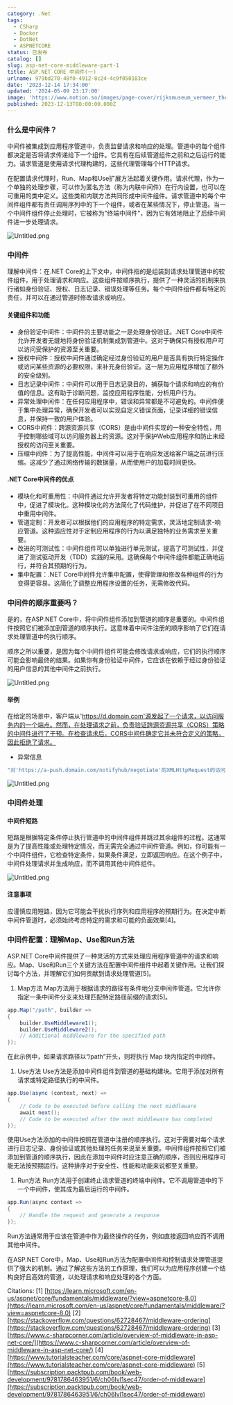 ```yaml
---
category: .Net
tags:
  - CSharp
  - Docker
  - DotNet
  - ASPNETCORE
status: 已发布
catalog: []
slug: asp-net-core-middleware-part-1
title: ASP.NET CORE 中间件(一)
urlname: 979bd270-48f0-4912-8c24-4c9f050183ce
date: '2023-12-14 17:34:00'
updated: '2024-05-09 23:17:00'
image: 'https://www.notion.so/images/page-cover/rijksmuseum_vermeer_the_milkmaid.jpg'
published: 2023-12-13T08:00:00.000Z
---
```


### 什么是中间件？


中间件被集成到应用程序管道中，负责监督请求和响应的处理。管道中的每个组件都决定是否将请求传递给下一个组件。它具有在后续管道组件之前和之后运行的能力。请求管道是使用请求代理构建的，这些代理管理每个HTTP请求。


在配置请求代理时，Run、Map和Use扩展方法起着关键作用。请求代理，作为一个单独的处理步骤，可以作为匿名方法（称为内联中间件）在行内设置，也可以在可重用的类中定义。这些类和内联方法共同形成中间件组件。请求管道中的每个中间件组件都有责任调用序列中的下一个组件，或者在某些情况下，停止管道。当一个中间件组件停止处理时，它被称为"终端中间件"，因为它有效地阻止了后续中间件进一步处理请求。


![Untitled.png](https://prod-files-secure.s3.us-west-2.amazonaws.com/5d24fe63-e567-4804-86f9-9fdc62e13082/da807807-d02d-4fa1-86b6-db45e4678714/Untitled.png?X-Amz-Algorithm=AWS4-HMAC-SHA256&X-Amz-Content-Sha256=UNSIGNED-PAYLOAD&X-Amz-Credential=ASIAZI2LB466XKJYGVXO%2F20250321%2Fus-west-2%2Fs3%2Faws4_request&X-Amz-Date=20250321T053825Z&X-Amz-Expires=3600&X-Amz-Security-Token=IQoJb3JpZ2luX2VjEEUaCXVzLXdlc3QtMiJGMEQCIDO%2FeGkp4mGX0qsZN2dHpXZaUkh8xuKESctUzWOLXHOrAiA5Ijq7hEzZ4vitwFNP1Jrd9c1u94ScRqj8TJLAX3FJwSqIBAie%2F%2F%2F%2F%2F%2F%2F%2F%2F%2F8BEAAaDDYzNzQyMzE4MzgwNSIMuL8FZGomBs8z%2F6ptKtwDtiMQdlZWXENeO%2BJI5RXVgGPowPTjviQjeDrIdG79vuc0IexB1u97efhR3GBBok2J%2FFDTGx%2BPqafUdmjqtMGEor9dy1Cx0gDxRDLApgc5oiPS0L8tj05eyh113pN%2BL0wxC30IdJN4xUKXJFyahmfV6xwlJQvWR4VkAocBXW4EAtr9nxezoucPnbENLawG%2B0o9Yuzs1rCV4zXv53dC3aWlSlf9md1d7olwxrhsjtGoCO1nLuuHEuvS6bREHPRBkBWq0eXKpuiOBdinmO3wFFsbiNTAQZ7pEtoOX6xZ8ZSLexu7%2B73uNyHGV8moK30WC9FF0k8iMOiHgVAX%2BUo8Hi%2FHPZ2%2BpwyY2Hq9mn8FanO6p0C4MhGAKO09YMO%2Fqyg4tjL433MYRMCF3xQ9Mngqu%2ByELRDaq1P7oCF6gbNUPmiH0al7rn%2F6uWv6MdySrcQmGg9ha6w%2F1KwBBN5T8VpoWd%2Ffiubj6YJOPCbqib14vBtONsI5LHMpfmHfjs2p8EnyF6UDQcDJYwETC5V0%2F%2FKXzcLmA9U02gICNXp%2FifByjORqPsZYPI3oTTnvhr9eC9b3TqTr4ljVaGb%2F643UrPa4u5CT%2FJvCapXlSZWBAqlWqS97CORYi6ChCRqtmxcZtrcw5dfzvgY6pgGCEuaSOfAtSRE3bcZM6KbDOiphJ0c2pPQ%2FDYrwaYLsnRK4roW5yHoicJx6J%2FNleQwfSIERAJSpg5rO6xvvsS7rCrKbKPbl6544tN8ZpnjHOZ9jK0xDwS1xHICPzjHz004KCsYULtmAmvyJh6TOEu2QiFjaWpZwFFqMi2cJSMWk%2FLS4EEKfu6mdSwYiFtEkLGgGdDUsQDWqPeU%2B%2B4DKEBAUgD%2BBHh7v&X-Amz-Signature=298b3b5355f3f009164ca8813d0b676444241b599a83c7350011ea935a870b9b&X-Amz-SignedHeaders=host&x-id=GetObject)


### 中间件


理解中间件：在.NET Core的上下文中，中间件指的是组装到请求处理管道中的软件组件，用于处理请求和响应。这些组件按顺序执行，提供了一种灵活的机制来执行诸如身份验证、授权、日志记录、错误处理等任务。每个中间件组件都有特定的责任，并可以在通过管道时修改请求或响应。


#### 关键组件和功能

- 身份验证中间件：中间件的主要功能之一是处理身份验证。.NET Core中间件允许开发者无缝地将身份验证机制集成到管道中。这对于确保只有授权用户可以访问受保护的资源至关重要。
- 授权中间件：授权中间件通过确定经过身份验证的用户是否具有执行特定操作或访问某些资源的必要权限，来补充身份验证。这一层为应用程序增加了额外的安全级别。
- 日志记录中间件：中间件可以用于日志记录目的，捕获每个请求和响应的有价值的信息。这有助于诊断问题，监控应用程序性能，分析用户行为。
- 异常处理中间件：在任何应用程序中，错误和异常都是不可避免的。中间件便于集中处理异常，确保开发者可以实现自定义错误页面，记录详细的错误信息，并保持一致的用户体验。
- CORS中间件：跨源资源共享（CORS）是由中间件实现的一种安全特性，用于控制哪些域可以访问服务器上的资源。这对于保护Web应用程序和防止未经授权的访问至关重要。
- 压缩中间件：为了提高性能，中间件可以用于在响应发送给客户端之前进行压缩。这减少了通过网络传输的数据量，从而使用户的加载时间更快。

#### .NET Core中间件的优点

- 模块化和可重用性：中间件通过允许开发者将特定功能封装到可重用的组件中，促进了模块化。这种模块化的方法简化了代码维护，并促进了在不同项目中重用中间件。
- 管道定制：开发者可以根据他们的应用程序的特定需求，灵活地定制请求-响应管道。这种适应性对于定制应用程序的行为以满足独特的业务需求至关重要。
- 改进的可测试性：中间件组件可以单独进行单元测试，提高了可测试性，并促进了测试驱动开发（TDD）实践的采用。这确保每个中间件组件都能正确地运行，并符合其预期的行为。
- 集中配置：.NET Core中间件允许集中配置，使得管理和修改各种组件的行为变得更容易。这简化了调整应用程序设置的任务，无需修改代码。

### 中间件的顺序重要吗？


是的，在ASP.NET Core中，将中间件组件添加到管道的顺序是重要的。中间件组件按照它们被添加到管道的顺序执行。这意味着中间件注册的顺序影响了它们在请求处理管道中的执行顺序。


顺序之所以重要，是因为每个中间件组件可能会修改请求或响应，它们的执行顺序可能会影响最终的结果。如果你有身份验证中间件，它应该在依赖于经过身份验证的用户信息的其他中间件之前执行。


![Untitled.png](https://prod-files-secure.s3.us-west-2.amazonaws.com/5d24fe63-e567-4804-86f9-9fdc62e13082/24f795a2-1c5a-4a6b-a0d8-2afb160076f1/Untitled.png?X-Amz-Algorithm=AWS4-HMAC-SHA256&X-Amz-Content-Sha256=UNSIGNED-PAYLOAD&X-Amz-Credential=ASIAZI2LB466XKJYGVXO%2F20250321%2Fus-west-2%2Fs3%2Faws4_request&X-Amz-Date=20250321T053825Z&X-Amz-Expires=3600&X-Amz-Security-Token=IQoJb3JpZ2luX2VjEEUaCXVzLXdlc3QtMiJGMEQCIDO%2FeGkp4mGX0qsZN2dHpXZaUkh8xuKESctUzWOLXHOrAiA5Ijq7hEzZ4vitwFNP1Jrd9c1u94ScRqj8TJLAX3FJwSqIBAie%2F%2F%2F%2F%2F%2F%2F%2F%2F%2F8BEAAaDDYzNzQyMzE4MzgwNSIMuL8FZGomBs8z%2F6ptKtwDtiMQdlZWXENeO%2BJI5RXVgGPowPTjviQjeDrIdG79vuc0IexB1u97efhR3GBBok2J%2FFDTGx%2BPqafUdmjqtMGEor9dy1Cx0gDxRDLApgc5oiPS0L8tj05eyh113pN%2BL0wxC30IdJN4xUKXJFyahmfV6xwlJQvWR4VkAocBXW4EAtr9nxezoucPnbENLawG%2B0o9Yuzs1rCV4zXv53dC3aWlSlf9md1d7olwxrhsjtGoCO1nLuuHEuvS6bREHPRBkBWq0eXKpuiOBdinmO3wFFsbiNTAQZ7pEtoOX6xZ8ZSLexu7%2B73uNyHGV8moK30WC9FF0k8iMOiHgVAX%2BUo8Hi%2FHPZ2%2BpwyY2Hq9mn8FanO6p0C4MhGAKO09YMO%2Fqyg4tjL433MYRMCF3xQ9Mngqu%2ByELRDaq1P7oCF6gbNUPmiH0al7rn%2F6uWv6MdySrcQmGg9ha6w%2F1KwBBN5T8VpoWd%2Ffiubj6YJOPCbqib14vBtONsI5LHMpfmHfjs2p8EnyF6UDQcDJYwETC5V0%2F%2FKXzcLmA9U02gICNXp%2FifByjORqPsZYPI3oTTnvhr9eC9b3TqTr4ljVaGb%2F643UrPa4u5CT%2FJvCapXlSZWBAqlWqS97CORYi6ChCRqtmxcZtrcw5dfzvgY6pgGCEuaSOfAtSRE3bcZM6KbDOiphJ0c2pPQ%2FDYrwaYLsnRK4roW5yHoicJx6J%2FNleQwfSIERAJSpg5rO6xvvsS7rCrKbKPbl6544tN8ZpnjHOZ9jK0xDwS1xHICPzjHz004KCsYULtmAmvyJh6TOEu2QiFjaWpZwFFqMi2cJSMWk%2FLS4EEKfu6mdSwYiFtEkLGgGdDUsQDWqPeU%2B%2B4DKEBAUgD%2BBHh7v&X-Amz-Signature=d270051552e2651c1ea1853ff5259d74ec705d9fb516fbe1fdc932cc13ad0494&X-Amz-SignedHeaders=host&x-id=GetObject)


#### 举例


在给定的场景中，客户端从'https://d.domain.com'源发起了一个请求，以访问服务内的一个端点。然而，在处理请求之前，负责验证跨源资源共享（CORS）策略的中间件进行了干预。在检查请求后，CORS中间件确定它并未符合定义的策略，因此拒绝了请求。

- 异常信息

```c#
"对'https://a-push.domain.com/notifyhub/negotiate'的XMLHttpRequest的访问，源自'https://d.domain.com'，已被CORS策略阻止：预检请求的响应未通过访问控制检查：请求的资源上没有'Access-Control-Allow-Origin'头。"[1][2][3]
```


![Untitled.png](https://prod-files-secure.s3.us-west-2.amazonaws.com/5d24fe63-e567-4804-86f9-9fdc62e13082/371d9517-dafe-4432-94b7-2d14d1593167/Untitled.png?X-Amz-Algorithm=AWS4-HMAC-SHA256&X-Amz-Content-Sha256=UNSIGNED-PAYLOAD&X-Amz-Credential=ASIAZI2LB466XKJYGVXO%2F20250321%2Fus-west-2%2Fs3%2Faws4_request&X-Amz-Date=20250321T053825Z&X-Amz-Expires=3600&X-Amz-Security-Token=IQoJb3JpZ2luX2VjEEUaCXVzLXdlc3QtMiJGMEQCIDO%2FeGkp4mGX0qsZN2dHpXZaUkh8xuKESctUzWOLXHOrAiA5Ijq7hEzZ4vitwFNP1Jrd9c1u94ScRqj8TJLAX3FJwSqIBAie%2F%2F%2F%2F%2F%2F%2F%2F%2F%2F8BEAAaDDYzNzQyMzE4MzgwNSIMuL8FZGomBs8z%2F6ptKtwDtiMQdlZWXENeO%2BJI5RXVgGPowPTjviQjeDrIdG79vuc0IexB1u97efhR3GBBok2J%2FFDTGx%2BPqafUdmjqtMGEor9dy1Cx0gDxRDLApgc5oiPS0L8tj05eyh113pN%2BL0wxC30IdJN4xUKXJFyahmfV6xwlJQvWR4VkAocBXW4EAtr9nxezoucPnbENLawG%2B0o9Yuzs1rCV4zXv53dC3aWlSlf9md1d7olwxrhsjtGoCO1nLuuHEuvS6bREHPRBkBWq0eXKpuiOBdinmO3wFFsbiNTAQZ7pEtoOX6xZ8ZSLexu7%2B73uNyHGV8moK30WC9FF0k8iMOiHgVAX%2BUo8Hi%2FHPZ2%2BpwyY2Hq9mn8FanO6p0C4MhGAKO09YMO%2Fqyg4tjL433MYRMCF3xQ9Mngqu%2ByELRDaq1P7oCF6gbNUPmiH0al7rn%2F6uWv6MdySrcQmGg9ha6w%2F1KwBBN5T8VpoWd%2Ffiubj6YJOPCbqib14vBtONsI5LHMpfmHfjs2p8EnyF6UDQcDJYwETC5V0%2F%2FKXzcLmA9U02gICNXp%2FifByjORqPsZYPI3oTTnvhr9eC9b3TqTr4ljVaGb%2F643UrPa4u5CT%2FJvCapXlSZWBAqlWqS97CORYi6ChCRqtmxcZtrcw5dfzvgY6pgGCEuaSOfAtSRE3bcZM6KbDOiphJ0c2pPQ%2FDYrwaYLsnRK4roW5yHoicJx6J%2FNleQwfSIERAJSpg5rO6xvvsS7rCrKbKPbl6544tN8ZpnjHOZ9jK0xDwS1xHICPzjHz004KCsYULtmAmvyJh6TOEu2QiFjaWpZwFFqMi2cJSMWk%2FLS4EEKfu6mdSwYiFtEkLGgGdDUsQDWqPeU%2B%2B4DKEBAUgD%2BBHh7v&X-Amz-Signature=1392116db786ffac12bbe0d36e9d876282501ef79df137abbb253467870adb26&X-Amz-SignedHeaders=host&x-id=GetObject)


### 中间件处理


#### 中间件短路
短路是根据特定条件停止执行管道中的中间件组件并跳过其余组件的过程。这通常是为了提高性能或处理特定情况，而无需完全通过中间件管道。例如，你可能有一个中间件组件，它检查特定条件，如果条件满足，立即返回响应。在这个例子中，中间件处理请求并生成响应，而不调用其他中间件组件。


![Untitled.png](https://prod-files-secure.s3.us-west-2.amazonaws.com/5d24fe63-e567-4804-86f9-9fdc62e13082/e8a1d943-cb51-4723-936e-23c6af2fb0f9/Untitled.png?X-Amz-Algorithm=AWS4-HMAC-SHA256&X-Amz-Content-Sha256=UNSIGNED-PAYLOAD&X-Amz-Credential=ASIAZI2LB466XKJYGVXO%2F20250321%2Fus-west-2%2Fs3%2Faws4_request&X-Amz-Date=20250321T053825Z&X-Amz-Expires=3600&X-Amz-Security-Token=IQoJb3JpZ2luX2VjEEUaCXVzLXdlc3QtMiJGMEQCIDO%2FeGkp4mGX0qsZN2dHpXZaUkh8xuKESctUzWOLXHOrAiA5Ijq7hEzZ4vitwFNP1Jrd9c1u94ScRqj8TJLAX3FJwSqIBAie%2F%2F%2F%2F%2F%2F%2F%2F%2F%2F8BEAAaDDYzNzQyMzE4MzgwNSIMuL8FZGomBs8z%2F6ptKtwDtiMQdlZWXENeO%2BJI5RXVgGPowPTjviQjeDrIdG79vuc0IexB1u97efhR3GBBok2J%2FFDTGx%2BPqafUdmjqtMGEor9dy1Cx0gDxRDLApgc5oiPS0L8tj05eyh113pN%2BL0wxC30IdJN4xUKXJFyahmfV6xwlJQvWR4VkAocBXW4EAtr9nxezoucPnbENLawG%2B0o9Yuzs1rCV4zXv53dC3aWlSlf9md1d7olwxrhsjtGoCO1nLuuHEuvS6bREHPRBkBWq0eXKpuiOBdinmO3wFFsbiNTAQZ7pEtoOX6xZ8ZSLexu7%2B73uNyHGV8moK30WC9FF0k8iMOiHgVAX%2BUo8Hi%2FHPZ2%2BpwyY2Hq9mn8FanO6p0C4MhGAKO09YMO%2Fqyg4tjL433MYRMCF3xQ9Mngqu%2ByELRDaq1P7oCF6gbNUPmiH0al7rn%2F6uWv6MdySrcQmGg9ha6w%2F1KwBBN5T8VpoWd%2Ffiubj6YJOPCbqib14vBtONsI5LHMpfmHfjs2p8EnyF6UDQcDJYwETC5V0%2F%2FKXzcLmA9U02gICNXp%2FifByjORqPsZYPI3oTTnvhr9eC9b3TqTr4ljVaGb%2F643UrPa4u5CT%2FJvCapXlSZWBAqlWqS97CORYi6ChCRqtmxcZtrcw5dfzvgY6pgGCEuaSOfAtSRE3bcZM6KbDOiphJ0c2pPQ%2FDYrwaYLsnRK4roW5yHoicJx6J%2FNleQwfSIERAJSpg5rO6xvvsS7rCrKbKPbl6544tN8ZpnjHOZ9jK0xDwS1xHICPzjHz004KCsYULtmAmvyJh6TOEu2QiFjaWpZwFFqMi2cJSMWk%2FLS4EEKfu6mdSwYiFtEkLGgGdDUsQDWqPeU%2B%2B4DKEBAUgD%2BBHh7v&X-Amz-Signature=f57ed388ca1a4645bee743dfd4df60c17bb73f55f78d916a5f3874fe72022a9a&X-Amz-SignedHeaders=host&x-id=GetObject)


#### 注意事项


应谨慎应用短路，因为它可能会干扰执行序列和应用程序的预期行为。在决定中断中间件管道时，必须始终考虑特定的需求和可能的负面效果[4]。


### 中间件配置：理解Map、Use和Run方法


ASP.NET Core中间件提供了一种灵活的方式来处理应用程序管道中的请求和响应。Map、Use和Run三个关键方法在配置中间件组件中起着关键作用。让我们探讨每个方法，并理解它们如何贡献到请求处理管道[5]。

1. Map方法
Map方法用于根据请求的路径有条件地分支中间件管道。它允许你指定一条中间件分支来处理匹配特定路径前缀的请求[5]。

```c#
app.Map("/path", builder =>
{
    builder.UseMiddleware1();
    builder.UseMiddleware2();
    // Additional middleware for the specified path
});
```


在此示例中，如果请求路径以“/path”开头，则将执行 Map 块内指定的中间件。

1. Use方法
Use方法是添加中间件组件到管道的基础构建块。它用于添加对所有请求或特定路径执行的中间件。

```c#
app.Use(async (context, next) =>
{
    // Code to be executed before calling the next middleware
    await next();
    // Code to be executed after the next middleware has completed
});
```


使用Use方法添加的中间件按照在管道中注册的顺序执行。这对于需要对每个请求进行日志记录、身份验证或其他处理的任务来说至关重要。中间件组件按照它们被添加到管道的顺序执行，因此在添加中间件时应注意正确的顺序，否则应用程序可能无法按预期运行。这种排序对于安全性、性能和功能来说都至关重要。

1. Run方法
Run方法用于创建终止请求管道的终端中间件。它不调用管道中的下一个中间件，使其成为最后运行的中间件。

```c#
app.Run(async context =>
{
    // Handle the request and generate a response
});
```


Run方法通常用于应该在管道中作为最终操作的任务，例如直接返回响应而不调用其他中间件。


在ASP.NET Core中，Map、Use和Run方法为配置中间件和控制请求处理管道提供了强大的机制。通过了解这些方法的工作原理，我们可以为应用程序创建一个结构良好且高效的管道，以处理请求和响应处理的各个方面。


Citations:
[1] [https://learn.microsoft.com/en-us/aspnet/core/fundamentals/middleware/?view=aspnetcore-8.0](https://learn.microsoft.com/en-us/aspnet/core/fundamentals/middleware/?view=aspnetcore-8.0)
[2] [https://stackoverflow.com/questions/62728467/middleware-ordering](https://stackoverflow.com/questions/62728467/middleware-ordering)
[3] [https://www.c-sharpcorner.com/article/overview-of-middleware-in-asp-net-core/](https://www.c-sharpcorner.com/article/overview-of-middleware-in-asp-net-core/)
[4] [https://www.tutorialsteacher.com/core/aspnet-core-middleware](https://www.tutorialsteacher.com/core/aspnet-core-middleware)
[5] [https://subscription.packtpub.com/book/web-development/9781786463951/6/ch06lvl1sec47/order-of-middleware](https://subscription.packtpub.com/book/web-development/9781786463951/6/ch06lvl1sec47/order-of-middleware)


